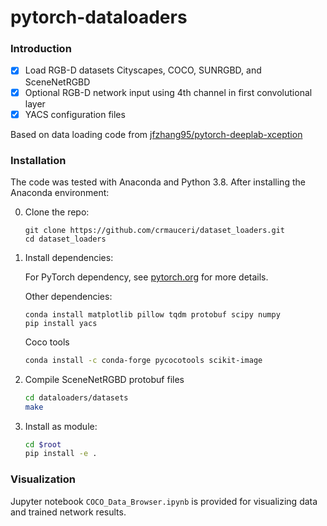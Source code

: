 # pytorch-dataloaders

### Introduction
- [x] Load RGB-D datasets Cityscapes, COCO, SUNRGBD, and SceneNetRGBD
- [x] Optional RGB-D network input using 4th channel in first convolutional layer 
- [x] YACS configuration files

Based on data loading code from [jfzhang95/pytorch-deeplab-xception](https://github.com/jfzhang95/pytorch-deeplab-xception.git)

### Installation
The code was tested with Anaconda and Python 3.8. After installing the Anaconda environment:

0. Clone the repo:
    ```Shell
    git clone https://github.com/crmauceri/dataset_loaders.git
    cd dataset_loaders
    ```

1. Install dependencies:

    For PyTorch dependency, see [pytorch.org](https://pytorch.org/) for more details.

    Other dependencies:
    ```Shell
    conda install matplotlib pillow tqdm protobuf scipy numpy
    pip install yacs
    ```
   Coco tools
   ```bash
   conda install -c conda-forge pycocotools scikit-image
   ```
    
2. Compile SceneNetRGBD protobuf files
   ```bash
   cd dataloaders/datasets
   make
   ```  

3. Install as module:
   ```bash
   cd $root
   pip install -e .
   ```

### Visualization

Jupyter notebook `COCO_Data_Browser.ipynb` is provided for visualizing data and trained network results. 